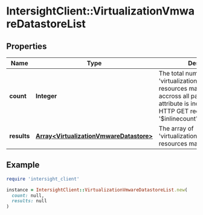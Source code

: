 # IntersightClient::VirtualizationVmwareDatastoreList

## Properties

| Name | Type | Description | Notes |
| ---- | ---- | ----------- | ----- |
| **count** | **Integer** | The total number of &#39;virtualization.VmwareDatastore&#39; resources matching the request, accross all pages. The &#39;Count&#39; attribute is included when the HTTP GET request includes the &#39;$inlinecount&#39; parameter. | [optional] |
| **results** | [**Array&lt;VirtualizationVmwareDatastore&gt;**](VirtualizationVmwareDatastore.md) | The array of &#39;virtualization.VmwareDatastore&#39; resources matching the request. | [optional] |

## Example

```ruby
require 'intersight_client'

instance = IntersightClient::VirtualizationVmwareDatastoreList.new(
  count: null,
  results: null
)
```

